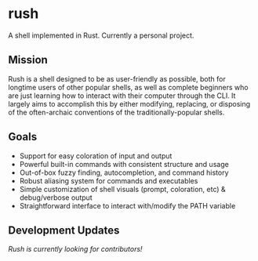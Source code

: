 # rush
A shell implemented in Rust. Currently a personal project.

## Mission
Rush is a shell designed to be as user-friendly as possible, both for longtime users of other popular shells, as well as complete beginners who are just learning how to interact with their computer through the CLI. It largely aims to accomplish this by either modifying, replacing, or disposing of the often-archaic conventions of the traditionally-popular shells.

## Goals
- Support for easy coloration of input and output
- Powerful built-in commands with consistent structure and usage
- Out-of-box fuzzy finding, autocompletion, and command history
- Robust aliasing system for commands and executables
- Simple customization of shell visuals (prompt, coloration, etc) & debug/verbose output
- Straightforward interface to interact with/modify the PATH variable

## Development Updates
*Rush is currently looking for contributors!*